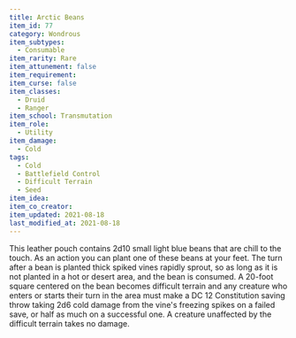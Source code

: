 ```yaml
---
title: Arctic Beans
item_id: 77
category: Wondrous
item_subtypes:
  - Consumable
item_rarity: Rare
item_attunement: false
item_requirement:
item_curse: false
item_classes:
  - Druid
  - Ranger
item_school: Transmutation
item_role:
  - Utility
item_damage:
  - Cold
tags:
  - Cold
  - Battlefield Control
  - Difficult Terrain
  - Seed
item_idea:
item_co_creator:
item_updated: 2021-08-18
last_modified_at: 2021-08-18
---
```


This leather pouch contains 2d10 small light blue beans that are chill to the touch. As an action you can plant one of these beans at your feet. The turn after a bean is planted thick spiked vines rapidly sprout, so as long as it is not planted in a hot or desert area, and the bean is consumed. A 20-foot square centered on the bean becomes difficult terrain and any creature who enters or starts their turn in the area must make a DC 12 Constitution saving throw taking 2d6 cold damage from the vine's freezing spikes on a failed save, or half as much on a successful one. A creature unaffected by the difficult terrain takes no damage.
